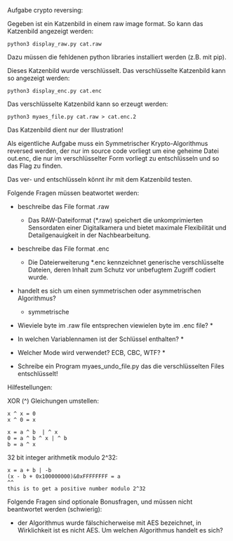 Aufgabe crypto reversing:

Gegeben ist ein Katzenbild in einem raw image format.
So kann das Katzenbild angezeigt werden:
```
python3 display_raw.py cat.raw
```
Dazu müssen die fehldenen python libraries installiert werden (z.B. mit pip).

Dieses Katzenbild wurde verschlüsselt.
Das verschlüsselte Katzenbild kann so angezeigt werden:
```
python3 display_enc.py cat.enc
```

Das verschlüsselte Katzenbild kann so erzeugt werden:
```
python3 myaes_file.py cat.raw > cat.enc.2
```

Das Katzenbild dient nur der Illustration!

Als eigentliche Aufgabe muss ein Symmetrischer Krypto-Algorithmus
reversed werden, der nur im source code vorliegt um eine
geheime Datei out.enc, die nur im verschlüsselter Form vorliegt zu
entschlüsseln und so das Flag zu finden.

Das ver- und entschlüsseln könnt ihr mit dem Katzenbild testen.

Folgende Fragen müssen beatwortet werden:
* beschreibe das File format .raw

  * Das RAW-Dateiformat (*.raw) speichert die unkomprimierten Sensordaten einer Digitalkamera und bietet maximale Flexibilität und Detailgenauigkeit in der Nachbearbeitung.
  
* beschreibe das File format .enc

  * Die Dateierweiterung *.enc kennzeichnet generische verschlüsselte Dateien, deren Inhalt zum Schutz vor unbefugtem Zugriff codiert wurde.
  
* handelt es sich um einen symmetrischen oder asymmetrischen Algorithmus?

  * symmetrische

* Wieviele byte im .raw file entsprechen viewielen byte im .enc file?
  * 
* In welchen Variablennamen ist der Schlüssel enthalten?
  * 
* Welcher Mode wird verwendet? ECB, CBC, WTF?
  * 
* Schreibe ein Program myaes_undo_file.py das die verschlüsselten Files entschlüsselt!

Hilfestellungen:

XOR (^) Gleichungen umstellen:
```
x ^ x = 0
x ^ 0 = x

x = a ^ b  | ^ x
0 = a ^ b ^ x | ^ b
b = a ^ x
```

32 bit integer arithmetik modulo 2^32:
```
x = a + b | -b
(x - b + 0x100000000)&0xFFFFFFFF = a
^^
this is to get a positive number modulo 2^32
```

Folgende Fragen sind optionale Bonusfragen, und müssen nicht beantwortet werden (schwierig):
* der Algorithmus wurde fälschicherweise mit AES bezeichnet, in Wirklichkeit ist es nicht AES. Um welchen Algorithmus handelt es sich?

